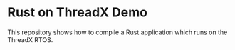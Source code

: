 # Rust on ThreadX Demo

This repository shows how to compile a Rust application which runs on the
ThreadX RTOS.
